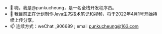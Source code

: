 - 👋 嗨，我是@punkucheung，是一名全栈开发程序员。
- 🌱 我目前正在计划制作Java生态技术笔记和视频，将于2022年4月1号开始持续上传分享。
- 📫 连续方式：weChat _906689 ; email punkucheung@163.com

<!---
punkucheung/punkucheung is a ✨ special ✨ repository because its `README.md` (this file) appears on your GitHub profile.
You can click the Preview link to take a look at your changes.
--->
